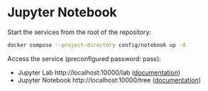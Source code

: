# Jupyter Notebook

Start the services from the root of the repository:

```sh
docker compose --project-directory config/notebook up -d
```

Access the service (preconfigured password: pass):
* Jupyter Lab http://localhost:10000/lab ([documentation](https://jupyterlab.readthedocs.io/en/latest/user/interface.html))
* Jupyter Notebook http://localhost:10000/tree ([documentation](https://jupyter-notebook.readthedocs.io/en/latest/))